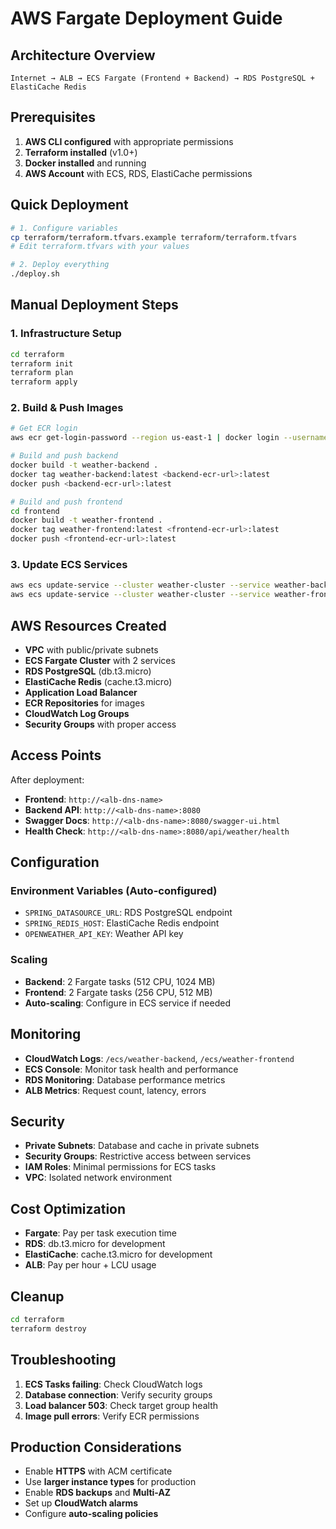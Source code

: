 # AWS Fargate Deployment Guide

## Architecture Overview

```
Internet → ALB → ECS Fargate (Frontend + Backend) → RDS PostgreSQL + ElastiCache Redis
```

## Prerequisites

1. **AWS CLI configured** with appropriate permissions
2. **Terraform installed** (v1.0+)
3. **Docker installed** and running
4. **AWS Account** with ECS, RDS, ElastiCache permissions

## Quick Deployment

```bash
# 1. Configure variables
cp terraform/terraform.tfvars.example terraform/terraform.tfvars
# Edit terraform.tfvars with your values

# 2. Deploy everything
./deploy.sh
```

## Manual Deployment Steps

### 1. Infrastructure Setup
```bash
cd terraform
terraform init
terraform plan
terraform apply
```

### 2. Build & Push Images
```bash
# Get ECR login
aws ecr get-login-password --region us-east-1 | docker login --username AWS --password-stdin <account-id>.dkr.ecr.us-east-1.amazonaws.com

# Build and push backend
docker build -t weather-backend .
docker tag weather-backend:latest <backend-ecr-url>:latest
docker push <backend-ecr-url>:latest

# Build and push frontend
cd frontend
docker build -t weather-frontend .
docker tag weather-frontend:latest <frontend-ecr-url>:latest
docker push <frontend-ecr-url>:latest
```

### 3. Update ECS Services
```bash
aws ecs update-service --cluster weather-cluster --service weather-backend --force-new-deployment
aws ecs update-service --cluster weather-cluster --service weather-frontend --force-new-deployment
```

## AWS Resources Created

- **VPC** with public/private subnets
- **ECS Fargate Cluster** with 2 services
- **RDS PostgreSQL** (db.t3.micro)
- **ElastiCache Redis** (cache.t3.micro)
- **Application Load Balancer**
- **ECR Repositories** for images
- **CloudWatch Log Groups**
- **Security Groups** with proper access

## Access Points

After deployment:
- **Frontend**: `http://<alb-dns-name>`
- **Backend API**: `http://<alb-dns-name>:8080`
- **Swagger Docs**: `http://<alb-dns-name>:8080/swagger-ui.html`
- **Health Check**: `http://<alb-dns-name>:8080/api/weather/health`

## Configuration

### Environment Variables (Auto-configured)
- `SPRING_DATASOURCE_URL`: RDS PostgreSQL endpoint
- `SPRING_REDIS_HOST`: ElastiCache Redis endpoint
- `OPENWEATHER_API_KEY`: Weather API key

### Scaling
- **Backend**: 2 Fargate tasks (512 CPU, 1024 MB)
- **Frontend**: 2 Fargate tasks (256 CPU, 512 MB)
- **Auto-scaling**: Configure in ECS service if needed

## Monitoring

- **CloudWatch Logs**: `/ecs/weather-backend`, `/ecs/weather-frontend`
- **ECS Console**: Monitor task health and performance
- **RDS Monitoring**: Database performance metrics
- **ALB Metrics**: Request count, latency, errors

## Security

- **Private Subnets**: Database and cache in private subnets
- **Security Groups**: Restrictive access between services
- **IAM Roles**: Minimal permissions for ECS tasks
- **VPC**: Isolated network environment

## Cost Optimization

- **Fargate**: Pay per task execution time
- **RDS**: db.t3.micro for development
- **ElastiCache**: cache.t3.micro for development
- **ALB**: Pay per hour + LCU usage

## Cleanup

```bash
cd terraform
terraform destroy
```

## Troubleshooting

1. **ECS Tasks failing**: Check CloudWatch logs
2. **Database connection**: Verify security groups
3. **Load balancer 503**: Check target group health
4. **Image pull errors**: Verify ECR permissions

## Production Considerations

- Enable **HTTPS** with ACM certificate
- Use **larger instance types** for production
- Enable **RDS backups** and **Multi-AZ**
- Set up **CloudWatch alarms**
- Configure **auto-scaling policies**